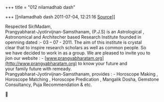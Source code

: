 +++
title = "012 nilamadhab dash"

+++
[[nilamadhab dash	2011-07-04, 12:21:16 [Source](https://groups.google.com/g/bvparishat/c/CEP7iGtDTCs)]]



Respected Sir/Madam,  
Prangyabharat-Jyotirvijnan-Samsthanam, (P.J.S) is an Astrological ,  
Astronomical and Architecher based Research Institute founded in  
openning dated :- 03 – 07 - 2011. The aim of this institute is crystal  
clear that to inspire research scholars as well as common people. So  
we have decided to work in as a group. We are pleased to invite you to  
jion our website : - [www.prangyabharatam.org](http://www.prangyabharatam.org) to know your future and  
your family future with remeady.  
Prangyabharat-Jyotirvijnan-Samsthanam, provides : - Horoscope Making ,  
Horoscope Matching , Horoscope Predication , Mangalik Dosha, Gemstone  
Consultancy, Puja Recommendation & etc.



